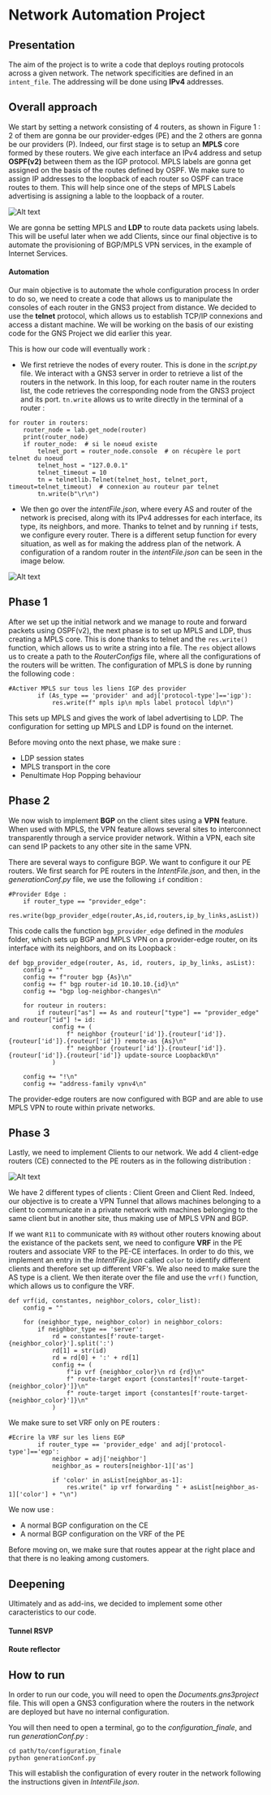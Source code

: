 # Network Automation Project


## Presentation
The aim of the project is to write a code that deploys routing protocols across a given network. The network specificities are defined in an `intent_file`. The addressing will be done using **IPv4** addresses.


## Overall approach
We start by setting a network consisting of 4 routers, as shown in Figure 1 : 2 of them are gonna be our provider-edges (PE) and the 2 others are gonna be our providers (P). Indeed, our first stage is to setup an **MPLS** core formed by these routers. We give each interface an IPv4 address and setup **OSPF(v2)** between them as the IGP protocol. MPLS labels are gonna get assigned on the basis of the routes defined by OSPF. We make sure to assign IP addresses to the loopback of each router so OSPF can trace routes to them. This will help since one of the steps of MPLS Labels advertising is assigning a lable to the loopback of a router.

![Alt text](https://image.noelshack.com/fichiers/2024/13/5/1711706991-captura-de-pantalla-2024-03-29-110916.png)


We are gonna be setting MPLS and **LDP** to route data packets using labels. This will be useful later when we add Clients, since our final objective is to automate the provisioning of BGP/MPLS VPN services, in the example of Internet Services. 


#### Automation

Our main objective is to automate the whole configuration process In order to do so, we need to create a code that allows us to manipulate the consoles of each router in the GNS3 project from distance. We decided to use the **telnet** protocol, which allows us to establish TCP/IP connexions and access a distant machine. We will be working on the basis of our existing code for the GNS Project we did earlier this year. 

This is how our code will eventually work :

- We first retrieve the nodes of every router. This is done in the _script.py_ file. We interact with a GNS3 server in order to retrieve a list of the routers in the network. In this loop, for each router name in the routers list, the code retrieves the corresponding node from the GNS3 project and its port. `tn.write` allows us to write directly in the terminal of a router : 

```
for router in routers: 
    router_node = lab.get_node(router)
    print(router_node)
    if router_node:  # si le noeud existe
        telnet_port = router_node.console  # on récupère le port telnet du noeud
        telnet_host = "127.0.0.1"
        telnet_timeout = 10
        tn = telnetlib.Telnet(telnet_host, telnet_port, timeout=telnet_timeout)  # connexion au routeur par telnet
        tn.write(b"\r\n")
```

- We then go over the _intentFile.json_, where every AS and router of the network is precised, along with its IPv4 addresses for each interface, its type, its neighbors, and more. Thanks to telnet and by running `if` tests, we configure every router. There is a different setup function for every situation, as well as for making the address plan of the network. A configuration of a random router in the _intentFile.json_ can be seen in the image below.


![Alt text](https://image.noelshack.com/fichiers/2024/15/2/1712668344-captura-de-pantalla-2024-04-09-151210.png)


## Phase 1

After we set up the initial network and we manage to route and forward packets using OSPF(v2), the next phase is to set up MPLS and LDP, thus creating a MPLS core. This is done thanks to telnet and the `res.write()` function, which allows us to write a string into a file. The `res` object allows us to create a path to the _RouterConfigs_ file, where all the configurations of the routers will be written. The configuration of MPLS is done by running the following code : 

```
#Activer MPLS sur tous les liens IGP des provider
        if (As_type == 'provider' and adj['protocol-type']=='igp'):
            res.write(f" mpls ip\n mpls label protocol ldp\n")
```

This sets up MPLS and gives the work of label advertising to LDP. The configuration for setting up MPLS and LDP is found on the internet. 

Before moving onto the next phase, we make sure :
- LDP session states
- MPLS transport in the core
- Penultimate Hop Popping behaviour

## Phase 2

We now wish to implement **BGP** on the client sites using a **VPN** feature. When used with MPLS, the VPN feature allows several sites to interconnect transparently through a service provider network. Within a VPN, each site can send IP packets to any other site in the same VPN.

There are several ways to configure BGP. We want to configure it our PE routers. We first search for PE routers in the _IntentFile.json_, and then, in the _generationConf.py_ file, we use the following `if` condition :

```
#Provider Edge :
    if router_type == "provider_edge":
        res.write(bgp_provider_edge(router,As,id,routers,ip_by_links,asList))
```

This code calls the function `bgp_provider_edge` defined in the _modules_ folder, which sets up BGP and MPLS VPN on a provider-edge router, on its interface with its neighbors, and on its Loopback : 

```
def bgp_provider_edge(router, As, id, routers, ip_by_links, asList):
    config = ""
    config += f"router bgp {As}\n"
    config += f" bgp router-id 10.10.10.{id}\n"
    config += "bgp log-neighbor-changes\n"

    for routeur in routers:
        if routeur["as"] == As and routeur["type"] == "provider_edge" and routeur["id"] != id:
            config += (
                f" neighbor {routeur['id']}.{routeur['id']}.{routeur['id']}.{routeur['id']} remote-as {As}\n"
                f" neighbor {routeur['id']}.{routeur['id']}.{routeur['id']}.{routeur['id']} update-source Loopback0\n"
            )

    config += "!\n"
    config += "address-family vpnv4\n"

```

The provider-edge routers are now configured with BGP and are able to use MPLS VPN to route within private networks. 

## Phase 3

Lastly, we need to implement Clients to our network. We add 4 client-edge routers (CE) connected to the PE routers as in the following distribution : 

![Alt text](https://image.noelshack.com/fichiers/2024/15/2/1712676845-captura-de-pantalla-2024-04-09-173240.png)

We have 2 different types of clients : Client Green and Client Red. Indeed, our objective is to create a VPN Tunnel that allows machines belonging to a client to communicate in a private network with machines belonging to the same client but in another site, thus making use of MPLS VPN and BGP. 

If we want `R11` to communicate with `R9` without other routers knowing about the existance of the packets sent, we need to configure **VRF** in the PE routers and associate VRF to the PE-CE interfaces. In order to do this, we implement an entry in the  _IntentFile.json_ called `color` to identify different clients and therefore set up different VRF's. We also need to make sure the AS type is a client. We then iterate over the file and use the `vrf()` function, which allows us to configure the VRF. 

```
def vrf(id, constantes, neighbor_colors, color_list):
    config = ""

    for (neighbor_type, neighbor_color) in neighbor_colors:
        if neighbor_type == 'server':
            rd = constantes[f'route-target-{neighbor_color}'].split(':')
            rd[1] = str(id)
            rd = rd[0] + ':' + rd[1]
            config += (
                f"ip vrf {neighbor_color}\n rd {rd}\n"
                f" route-target export {constantes[f'route-target-{neighbor_color}']}\n"
                f" route-target import {constantes[f'route-target-{neighbor_color}']}\n"
            )
```

We make sure to set VRF only on PE routers : 

```
#Ecrire la VRF sur les liens EGP   
        if router_type == 'provider_edge' and adj['protocol-type']=='egp':
            neighbor = adj['neighbor']
            neighbor_as = routers[neighbor-1]['as']

            if 'color' in asList[neighbor_as-1]:
                res.write(" ip vrf forwarding " + asList[neighbor_as-1]['color'] + "\n")
```

We now use :
- A normal BGP configuration on the CE
- A normal BGP configuration on the VRF of the PE

Before moving on, we make sure that routes appear at the right place and that there is no leaking among customers.

## Deepening

Ultimately and as add-ins, we decided to implement some other caracteristics to our code.

#### Tunnel RSVP

#### Route reflector

## How to run

In order to run our code, you will need to open the _Documents.gns3project_ file. This will open a GNS3 configuration where the routers in the network are deployed but have no internal configuration. 

You will then need to open a terminal, go to the _configuration_finale_, and run _generationConf.py_ :

```
cd path/to/configuration_finale
python generationConf.py
```
This will establish the configuration of every router in the network following the instructions given in _IntentFile.json_.


 
